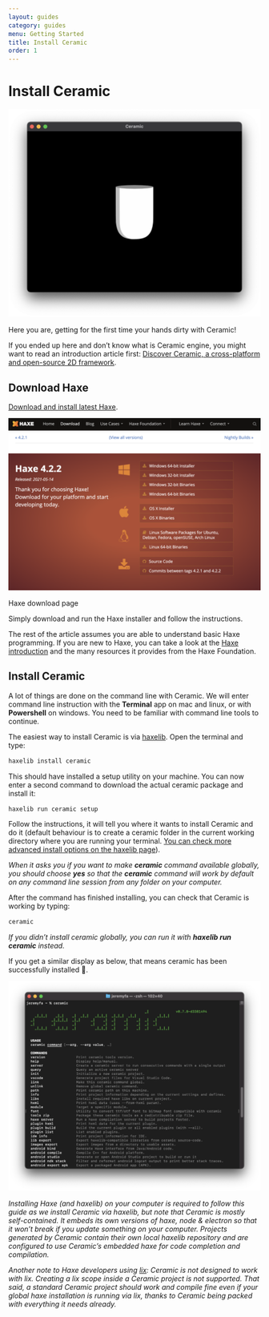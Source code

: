 ```yaml
---
layout: guides
category: guides
menu: Getting Started
title: Install Ceramic
order: 1
---
```

# Install Ceramic

![Ceramic window](/static/img/ceramic-window-1.png)

Here you are, getting for the first time your hands dirty with Ceramic!

If you ended up here and don’t know what is Ceramic engine, you might want to read an introduction article first: [Discover Ceramic, a cross-platform and open-source 2D framework](https://jeremyfa.com/what-is-ceramic-engine/).

## Download Haxe

[Download and install latest Haxe](https://haxe.org/download/).

<p>
<img src="/static/img/download-haxe.png" alt="Haxe download page" />
<div class="caption">Haxe download page</div>
</p>

Simply download and run the Haxe installer and follow the instructions.

The rest of the article assumes you are able to understand basic Haxe programming. If you are new to Haxe, you can take a look at the [Haxe introduction](https://haxe.org/documentation/introduction/) and the many resources it provides from the Haxe Foundation.

## Install Ceramic

A lot of things are done on the command line with Ceramic. We will enter command line instruction with the **Terminal** app on mac and linux, or with **Powershell** on windows. You need to be familiar with command line tools to continue.

The easiest way to install Ceramic is via [haxelib](https://lib.haxe.org/p/ceramic/). Open the terminal and type:

```bash
haxelib install ceramic
```

This should have installed a setup utility on your machine. You can now enter a second command to download the actual ceramic package and install it:

```bash
haxelib run ceramic setup
```

Follow the instructions, it will tell you where it wants to install Ceramic and do it (default behaviour is to create a ceramic folder in the current working directory where you are running your terminal. [You can check more advanced install options on the haxelib page](https://lib.haxe.org/p/ceramic/)).

_When it asks you if you want to make **ceramic** command available globally, you should choose **yes** so that the **ceramic** command will work by default on any command line session from any folder on your computer._

After the command has finished installing, you can check that Ceramic is working by typing:

```bash
ceramic
```

_If you didn’t install ceramic globally, you can run it with **haxelib run ceramic** instead._

If you get a similar display as below, that means ceramic has been successfully installed 🎉.

![Ceramic CLI](/static/img/ceramic-cli.png)

_Installing Haxe (and haxelib) on your computer is required to follow this guide as we install Ceramic via haxelib, but note that Ceramic is mostly self-contained. It embeds its own versions of haxe, node & electron so that it won’t break if you update something on your computer. Projects generated by Ceramic contain their own local haxelib repository and are configured to use Ceramic’s embedded haxe for code completion and compilation._

_Another note to Haxe developers using [lix](https://github.com/lix-pm/lix.client): Ceramic is not designed to work with lix. Creating a lix scope inside a Ceramic project is not supported. That said, a standard Ceramic project should work and compile fine even if your global haxe installation is running via lix, thanks to Ceramic being packed with everything it needs already._